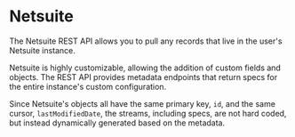 # Netsuite
The Netsuite REST API allows you to pull any records that live in the user's Netsuite instance.

Netsuite is highly customizable, allowing the addition of custom fields and objects. The REST API provides metadata endpoints that return specs for the entire instance's custom configuration.

Since Netsuite's objects all have the same primary key, `id`, and the same cursor, `lastModifiedDate`, the streams, including specs, are not hard coded, but instead dynamically generated based on the metadata.
